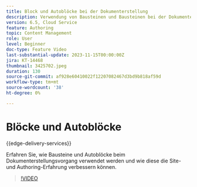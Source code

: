 ```yaml
---
title: Block und Autoblöcke bei der Dokumenterstellung
description: Verwendung von Bausteinen und Bausteinen bei der Dokumenterstellung
version: 6.5, Cloud Service
feature: Authoring
topic: Content Management
role: User
level: Beginner
doc-type: Feature Video
last-substantial-update: 2023-11-15T00:00:00Z
jira: KT-14468
thumbnail: 3425702.jpeg
duration: 130
source-git-commit: af928e60410022f12207082467d3bd9b818af59d
workflow-type: tm+mt
source-wordcount: '38'
ht-degree: 0%

---
```



# Blöcke und Autoblöcke

{{edge-delivery-services}}

Erfahren Sie, wie Bausteine und Autoblöcke beim Dokumenterstellungsvorgang verwendet werden und wie diese die Site- und Authoring-Erfahrung verbessern können.

>[!VIDEO](https://video.tv.adobe.com/v/3425703/?learn=on)
